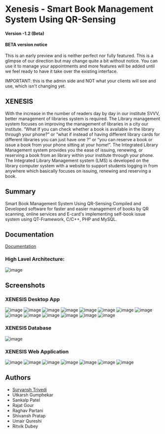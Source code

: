 # Xenesis - Smart Book Management System Using QR-Sensing

#### Version -1.2 (Beta)
#### BETA version notice
This is an early preview and is neither perfect nor fully featured. This is a glimpse of our direction but may change quite a bit without notice.
You can use it to manage your appointments and more features will be added until we feel ready to have it take over the existing interface.

IMPORTANT: this is the admin side and NOT what your clients will see and use, which isn't changing yet.

## XENESIS
With the increase in the number of readers day by day in our institute SVVV,
better management of libraries system is required. The Library management system
focuses on improving the management of libraries in a city our institute. “What If
you can check whether a book is available in the library through your phone?” or
“what if instead of having different library cards for different libraries you can just
have one ?” or “you can reserve a book or issue a book from your phone sitting at
your home!”. The Integrated Library Management system provides you the ease of
issuing, renewing, or reserving a book from an library within your institute through
your phone. The Integrated Library Management system (LMS) is developed on
the library computer system with a website to support students logging in from
anywhere which basically focuses on issuing, renewing and reserving a book.

## Summary 
Smart Book Management System Using QR-Sensing
Compiled and Developed software for faster and easier management of books by QR scanning, online services and E-card's implementing self-book issue system using QT-Framework, C/C++, PHP and MySQL.

## Documentation

[Documentation](https://github.com/skt2020/semi-automated_librarymanagementsystem/blob/master/xenesispptfinal.pptx)

### High Lavel Architecture:
![image](https://user-images.githubusercontent.com/44112240/150383005-24bf3348-63bf-4cc1-8d5e-89969827e344.png)


## Screenshots
### XENESIS Desktop App
![image](https://user-images.githubusercontent.com/44112240/150383111-9fe22512-7a7f-4d41-bbfe-f1451a606790.png)
![image](https://user-images.githubusercontent.com/44112240/150383138-cd7b8d8e-5da8-4751-bbab-10f5978dbb4b.png)
![image](https://user-images.githubusercontent.com/44112240/150383159-7efc40fa-c36c-4e81-bf64-4f35367a56a7.png)
![image](https://user-images.githubusercontent.com/44112240/150383193-b75453ac-b034-4430-8a50-8fedb42a94f0.png)
![image](https://user-images.githubusercontent.com/44112240/150383225-c2a16955-f353-4e1c-9dd8-81cf7e10791e.png)
![image](https://user-images.githubusercontent.com/44112240/150383267-9e536022-fe49-4341-bc33-aae4fe81eed7.png)
![image](https://user-images.githubusercontent.com/44112240/150383290-0e142e0b-dc9f-4e72-8bc0-1ce8e4de20f3.png)
![image](https://user-images.githubusercontent.com/44112240/150383312-1ddceae2-f388-45b2-aab9-c1ea775e7d30.png)
![image](https://user-images.githubusercontent.com/44112240/150383329-e255cb4c-ad75-4e50-90dd-ecd8ac8a00d2.png)
![image](https://user-images.githubusercontent.com/44112240/150383353-9f561bbd-600f-4a87-b607-324ce181c31b.png)
![image](https://user-images.githubusercontent.com/44112240/150383386-692b7a7e-0d0c-4ae6-ad8a-7b909e1e2581.png)
![image](https://user-images.githubusercontent.com/44112240/150383418-8c136dce-3fd6-4590-acef-308917913181.png)
![image](https://user-images.githubusercontent.com/44112240/150383445-bb1a800c-9dbc-4c0c-9b1a-cb2956a5832a.png)
![image](https://user-images.githubusercontent.com/44112240/150383463-ed2fff59-b934-4e77-8580-72c0b42baab6.png)

###  XENESIS Database
![image](https://user-images.githubusercontent.com/44112240/150383482-a601cdd8-3abe-4223-976d-eb05abe22661.png)

###  XENESIS Web Application
![image](https://user-images.githubusercontent.com/44112240/150383509-b8741b08-2691-436a-b668-70dd5c406399.png)
![image](https://user-images.githubusercontent.com/44112240/150383555-9d858e73-4647-4231-b294-53a1c48ed179.png)
![image](https://user-images.githubusercontent.com/44112240/150383585-f605f7eb-79eb-4efd-8c29-38a1abeba69f.png)
![image](https://user-images.githubusercontent.com/44112240/150383603-bde61ed7-f267-4fe7-a30c-74e4197c4499.png)
![image](https://user-images.githubusercontent.com/44112240/150383631-0963107a-c451-4988-be40-85f75f689ad6.png)
![image](https://user-images.githubusercontent.com/44112240/150383657-1ca31c2d-9a5c-4757-9fd1-ec539090bb9a.png)
![image](https://user-images.githubusercontent.com/44112240/150383681-d5cb704b-ba25-446a-898a-e86a91af5fdb.png)


## Authors

- [Suryansh Trivedi](https://www.github.com/skt2020)
- Utkarsh Gumphekar
- Sankalp Patel
- Rajat Gour
- Raghav Partani
- Shivansh Pratap
- Umair Qureshi
- Ritvik Dubey


